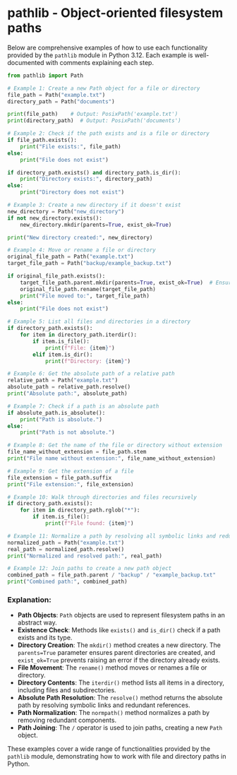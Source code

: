 # pathlib - Object-oriented filesystem paths

Below are comprehensive examples of how to use each functionality provided by the `pathlib` module in Python 3.12. Each example is well-documented with comments explaining each step.

```python
from pathlib import Path

# Example 1: Create a new Path object for a file or directory
file_path = Path("example.txt")
directory_path = Path("documents")

print(file_path)    # Output: PosixPath('example.txt')
print(directory_path)  # Output: PosixPath('documents')

# Example 2: Check if the path exists and is a file or directory
if file_path.exists():
    print("File exists:", file_path)
else:
    print("File does not exist")

if directory_path.exists() and directory_path.is_dir():
    print("Directory exists:", directory_path)
else:
    print("Directory does not exist")

# Example 3: Create a new directory if it doesn't exist
new_directory = Path("new_directory")
if not new_directory.exists():
    new_directory.mkdir(parents=True, exist_ok=True)

print("New directory created:", new_directory)

# Example 4: Move or rename a file or directory
original_file_path = Path("example.txt")
target_file_path = Path("backup/example_backup.txt")

if original_file_path.exists():
    target_file_path.parent.mkdir(parents=True, exist_ok=True)  # Ensure target directory exists
    original_file_path.rename(target_file_path)
    print("File moved to:", target_file_path)
else:
    print("File does not exist")

# Example 5: List all files and directories in a directory
if directory_path.exists():
    for item in directory_path.iterdir():
        if item.is_file():
            print(f"File: {item}")
        elif item.is_dir():
            print(f"Directory: {item}")

# Example 6: Get the absolute path of a relative path
relative_path = Path("example.txt")
absolute_path = relative_path.resolve()
print("Absolute path:", absolute_path)

# Example 7: Check if a path is an absolute path
if absolute_path.is_absolute():
    print("Path is absolute.")
else:
    print("Path is not absolute.")

# Example 8: Get the name of the file or directory without extension
file_name_without_extension = file_path.stem
print("File name without extension:", file_name_without_extension)

# Example 9: Get the extension of a file
file_extension = file_path.suffix
print("File extension:", file_extension)

# Example 10: Walk through directories and files recursively
if directory_path.exists():
    for item in directory_path.rglob("*"):
        if item.is_file():
            print(f"File found: {item}")

# Example 11: Normalize a path by resolving all symbolic links and redundant references
normalized_path = Path("example.txt")
real_path = normalized_path.resolve()
print("Normalized and resolved path:", real_path)

# Example 12: Join paths to create a new path object
combined_path = file_path.parent / "backup" / "example_backup.txt"
print("Combined path:", combined_path)
```

### Explanation:

- **Path Objects**: `Path` objects are used to represent filesystem paths in an abstract way.
- **Existence Check**: Methods like `exists()` and `is_dir()` check if a path exists and its type.
- **Directory Creation**: The `mkdir()` method creates a new directory. The `parents=True` parameter ensures parent directories are created, and `exist_ok=True` prevents raising an error if the directory already exists.
- **File Movement**: The `rename()` method moves or renames a file or directory.
- **Directory Contents**: The `iterdir()` method lists all items in a directory, including files and subdirectories.
- **Absolute Path Resolution**: The `resolve()` method returns the absolute path by resolving symbolic links and redundant references.
- **Path Normalization**: The `normpath()` method normalizes a path by removing redundant components.
- **Path Joining**: The `/` operator is used to join paths, creating a new `Path` object.

These examples cover a wide range of functionalities provided by the `pathlib` module, demonstrating how to work with file and directory paths in Python.
